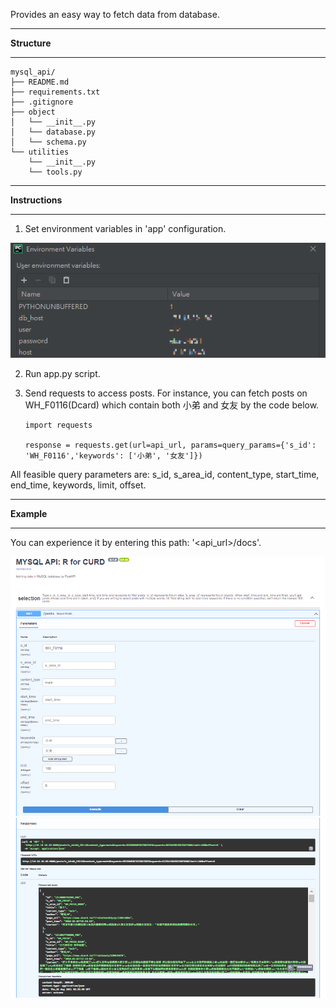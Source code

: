 Provides an easy way to fetch data from database.
- - -
**Structure**
- - -
    mysql_api/
    ├── README.md   
    ├── requirements.txt
    ├── .gitignore
    ├── object
    │   └── __init__.py
    │   └── database.py
    │   └── schema.py
    └── utilities
        └── __init__.py
        └── tools.py
- - -
**Instructions**
- - -
1.  Set environment variables in 'app' configuration.
   
![environment variables](environment_variables.png)

2.  Run app.py script.
3.  Send requests to access posts. For instance, you can fetch posts on WH_F0116(Dcard) which contain both 小弟 and 女友 by the code below.

        import requests 
    
        response = requests.get(url=api_url, params=query_params={'s_id': 'WH_F0116','keywords': ['小弟', '女友']})

All feasible query parameters are:
s_id, s_area_id, content_type, start_time, end_time, keywords, limit, offset.
- - -
**Example**
- - -
You can experience it by entering this path: '<api_url>/docs'.

![document](docs.png) 
![document](result.png) 
